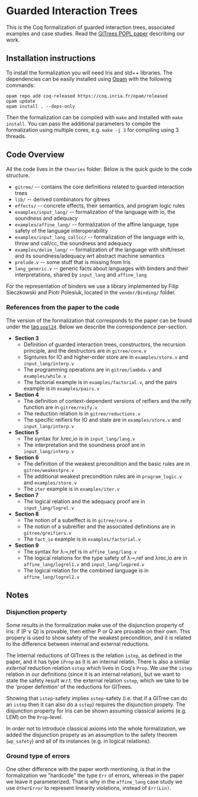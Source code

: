 # Guarded Interaction Trees

This is the Coq formalization of guarded interaction trees, associated examples and case studies.
Read the [GITrees POPL paper](https://iris-project.org/pdfs/2024-popl-gitrees.pdf) describing our work.

## Installation instructions

To install the formalization you will need Iris and std++ libraries.
The dependencies can be easily installed using [Opam](https://opam.ocaml.org/) with the following commands:

```
opam repo add coq-released https://coq.inria.fr/opam/released
opam update
opam install . --deps-only
```

Then the formalization can be compiled with `make` and installed with
`make install`. You can pass the additional parameters to compile the
formalization using multiple cores, e.g. `make -j 3` for compiling
using 3 threads.

## Code Overview

All the code lives in the `theories` folder. Below is the quick guide
to the code structure.

- `gitree/` -- contains the core definitions related to guarded interaction trees
- `lib/` -- derived combinators for gitrees
- `effects/` -- concrete effects, their semantics, and program logic rules
- `examples/input_lang/` -- formalization of the language with io, the soundness and adequacy
- `examples/affine_lang/` -- formalization of the affine language, type safety of the language interoperability
- `examples/input_lang_callcc/` -- formalization of the language with io, throw and call/cc, the soundness and adequacy
- `examples/delim_lang/` -- formalization of the language with shift/reset and its soundness/adequacy wrt abstract machine semantics
- `prelude.v` -- some stuff that is missing from Iris
- `lang_generic.v` -- generic facts about languages with binders and their interpretations, shared by `input_lang` and `affine_lang`

For the representation of binders we use a library implemented by
Filip Sieczkowski and Piotr Polesiuk, located in the `vendor/Binding/`
folder.

### References from the paper to the code

The version of the formalization that corresponds to the paper can be found under the [tag `popl24`](https://github.com/logsem/gitrees/releases/tag/popl24).
Below we describe the correspondence per-section.

- **Section 3**
  + Definition of guarded interaction trees, constructors, the
    recursion principle, and the destructors are in `gitree/core.v`
  + Signtures for IO and higher-order store are in `examples/store.v`
    and `input_lang/interp.v`
  + The programming operations are in `gitree/lambda.v` and `examples/while.v`
  + The factorial example is in `examples/factorial.v`, and
    the pairs example is in `examples/pairs.v`
- **Section 4**
  + The definition of context-dependent versions of reifiers and the reify function are in `gitree/reify.v`
  + The reduction relation is in `gitree/reductions.v`
  + The specific reifiers for IO and state are in `examples/store.v`
    and `input_lang/interp.v`
- **Section 5**
  + The syntax for λrec,io is in `input_lang/lang.v`
  + The interpretation and the soundness proof are in `input_lang/interp.v`
- **Section 6**
  + The definition of the weakest precondition and the basic rules are
    in `gitree/weakestpre.v`
  + The additional weakest precondition rules are in `program_logic.v`
    and `examples/store.v`
  + The `iter` example is in `examples/iter.v`
- **Section 7**
  + The logical relation and the adequacy proof are in `input_lang/logrel.v`
- **Section 8**
  + The notion of a subeffect is in `gitree/core.v`
  + The notion of a subreifier and the associated definitions are in
    `gitree/greifiers.v`
  + The `fact_io` example is in `examples/factorial.v`
- **Section 9**
  + The syntax for λ⊸,ref is in `affine_lang/lang.v`
  + The logical relations for the type safety of λ⊸,ref and λrec,io
    are in `affine_lang/logrel1.v` and `input_lang/logpred.v`
  + The logical relation for the combined language is in `affine_lang/logrel2.v`

## Notes

### Disjunction property
Some results in the formalization make use of the disjunction property
of Iris: if (P ∨ Q) is provable, then either P or Q are provable on
their own. This propery is used to show safety of the weakest
precondition, and it is related to the difference between internal and
external reductions.

The internal reductions of GITrees is the relation `istep`, as defined
in the paper, and it has type `iProp` as it is an internal relatin.
There is also a similar *external* reduction relation `sstep` which
lives in Coq's `Prop`. We use the `istep` relation in our definitions
(since it is an internal relation), but we want to state the safety
result w.r.t. the external relation `sstep`, which we take to be the
'proper definition' of the reductions for GITrees.

Showing that `istep`-safety implies `sstep`-safety (i.e. that if a
GITree can do an `istep` then it can also do a `sstep`) requires the
disjunction propety. The disjunction property for Iris can be shown
assuming classical axioms (e.g. LEM) on the `Prop`-level.

In order not to introduce classical axioms into the whole
formalization, we added the disjunction propety as an assumption to
the safety theorem (`wp_safety`) and all of its instances (e.g. in
logical relations).

### Ground type of errors

One other difference with the paper worth mentioning, is that in the
formalization we "hardcode" the type `Err` of errors, whereas in the
paper we leave it parameterized. That is why in the `affine_lang` case
study we use `OtherError` to represent linearity violations, instead
of `Err(Lin)`.
